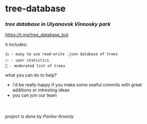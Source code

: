 # tree-database

### *tree database in Ulyanovsk Vinnosky park*
https://t.me/tree_database_bot

it includes:

```
👍 - easy to use read-write .json database of trees 
📈 - user statistics 
🔐 - moderated list of trees
```

what you can do to help?

- i'd be really happy if you make some useful commits with great additions or intresting ideas
- you can join our team

 

 

###### project is done by Pavlov Arseniy
